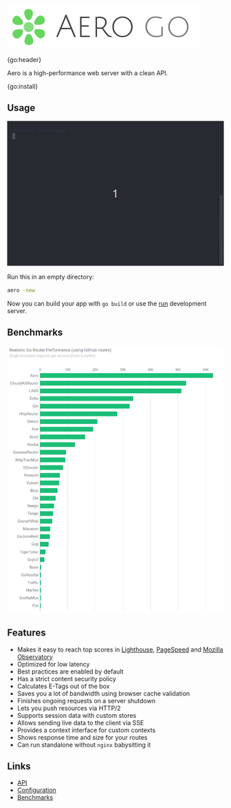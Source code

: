 ![Aero Go Logo](docs/media/aero.go.png)

{go:header}

Aero is a high-performance web server with a clean API.

{go:install}

## Usage

![Aero usage](docs/media/usage.apng)

Run this in an empty directory:

```bash
aero -new
```

Now you can build your app with `go build` or use the [run](https://github.com/aerogo/run) development server.

## Benchmarks

[![Web server performance](docs/media/server-performance.png)](docs/Benchmarks.md)

## Features

- Makes it easy to reach top scores in [Lighthouse](https://developers.google.com/web/tools/lighthouse/), [PageSpeed](https://developers.google.com/speed/pagespeed/insights/) and [Mozilla Observatory](https://observatory.mozilla.org/)
- Optimized for low latency
- Best practices are enabled by default
- Has a strict content security policy
- Calculates E-Tags out of the box
- Saves you a lot of bandwidth using browser cache validation
- Finishes ongoing requests on a server shutdown
- Lets you push resources via HTTP/2
- Supports session data with custom stores
- Allows sending live data to the client via SSE
- Provides a context interface for custom contexts
- Shows response time and size for your routes
- Can run standalone without `nginx` babysitting it

## Links

- [API](docs/API.md)
- [Configuration](docs/Configuration.md)
- [Benchmarks](docs/Benchmarks.md)
